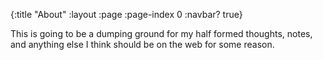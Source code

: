 {:title "About"
 :layout :page
 :page-index 0
 :navbar? true}

This is going to be a dumping ground for my half formed thoughts, notes, and anything else I think should be on the web for some reason.
